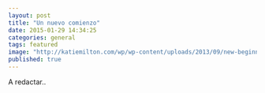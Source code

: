 ```yaml
---
layout: post
title: "Un nuevo comienzo"
date: 2015-01-29 14:34:25
categories: general
tags: featured
image: "http://katiemilton.com/wp/wp-content/uploads/2013/09/new-beginning.jpg"
published: true
---
```


A redactar..
